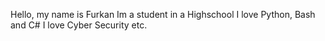 Hello, my name is Furkan 
Im a student in a Highschool
I love Python, Bash and C#
I love Cyber Security etc.
